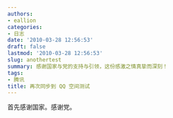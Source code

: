 ```yaml
---
authors:
- eallion
categories:
- 日志
date: '2010-03-28 12:56:53'
draft: false
lastmod: '2010-03-28 12:56:53'
slug: anothertest
summary: 感谢国家与党的支持与引领，这份感激之情真挚而深刻！
tags:
- 腾讯
title: 再次同步到 QQ 空间测试
---
```

首先感谢国家。感谢党。